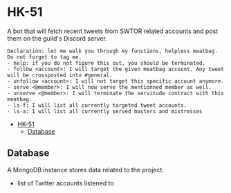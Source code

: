 # HK-51

A bot that will fetch recent tweets from SWTOR related accounts and post them
on the guild's Discord server.

```
Declaration: let me walk you through my functions, helpless meatbag. Do not forget to tag me.
- help: if you do not figure this out, you should be terminated.
- follow <account>: I will target the given meatbag account. Any tweet will be crossposted into #general.
- unfollow <account>: I will not target this specific account anymore.
- serve <@member>: I will now serve the mentionned member as well.
- unserve <@member>: I will terminate the servitude contract with this meatbag.
- ls-f: I will list all currently targeted tweet accounts.
- ls-a: I will list all currently served masters and mistresses
```

- [HK-51](#hk-51)
  - [Database](#database)

## Database

A MongoDB instance stores data related to the project:
- list of Twitter accounts listened to
